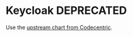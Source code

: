 # Keycloak DEPRECATED


Use the [upstream chart from Codecentric](https://github.com/codecentric/helm-charts/tree/master/charts/keycloak).
